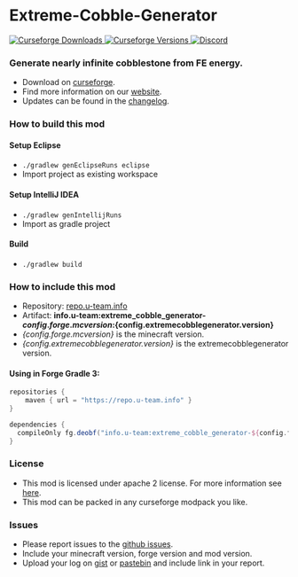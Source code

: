 # Extreme-Cobble-Generator

[
![Curseforge Downloads](http://cf.way2muchnoise.eu/extreme-cobble-generator.svg)
![Curseforge Versions](http://cf.way2muchnoise.eu/versions/extreme-cobble-generator.svg)
](https://www.curseforge.com/minecraft/mc-mods/extreme-cobble-generator)
[
![Discord](https://img.shields.io/discord/297104769649213441?label=Discord)
](https://discordapp.com/invite/QXbWS36)

### Generate nearly infinite cobblestone from FE energy.

- Download on [curseforge](https://www.curseforge.com/minecraft/mc-mods/extreme-cobble-generator).  
- Find more information on our [website](https://u-team.info/mods/extremecobblegenerator).
- Updates can be found in the [changelog](CHANGELOG.md).

### How to build this mod

#### Setup Eclipse
- ``./gradlew genEclipseRuns eclipse``
- Import project as existing workspace

#### Setup IntelliJ IDEA
- ``./gradlew genIntellijRuns``
- Import as gradle project

#### Build
- ``./gradlew build``

### How to include this mod

- Repository: [repo.u-team.info](https://repo.u-team.info)
- Artifact: **info.u-team:extreme_cobble_generator-${config.forge.mcversion}:${config.extremecobblegenerator.version}** 
- *{config.forge.mcversion}* is the minecraft version.
- *{config.extremecobblegenerator.version}* is the extremecobblegenerator version.

#### Using in Forge Gradle 3:
```gradle
repositories {
    maven { url = "https://repo.u-team.info" }
}

dependencies {
  compileOnly fg.deobf("info.u-team:extreme_cobble_generator-${config.forge.mcversion}:${config.extremecobblegenerator.version}")
}
```

### License

- This mod is licensed under apache 2 license. For more information see [here](LICENSE).  
- This mod can be packed in any curseforge modpack you like.

### Issues

- Please report issues to the [github issues](../../issues).
- Include your minecraft version, forge version and mod version.
- Upload your log on [gist](https://gist.github.com) or [pastebin](https://pastebin.com) and include link in your report.
